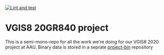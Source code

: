 
[![Lint and test](https://github.com/VGIS8/project/workflows/Lint%20and%20test/badge.svg)](https://github.com/VGIS8/project/actions)
# VGIS8 20GR840 project
This is a semi-mono-repo for all the work we're doing for our VGIS8 2020 project at AAU.
Binary data is stored in a seprate [project-bin](https://github.com/VGIS8/project-bin) repository
